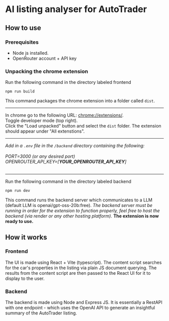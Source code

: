 # AI listing analyser for AutoTrader
## How to use
### Prerequisites
- Node js installed.
- OpenRouter account + API key
### Unpacking the chrome extension
Run the following command in the directory labeled frontend
```
npm run build
```
This command packages the chrome extension into a folder called ```dist```.
***
In chrome go to the following URL: [chrome://extensions/](https://chrome://extensions/). </br>
Toggle developer mode (top right). </br>
Click the "Load unpacked" button and select the ```dist``` folder.
The extension should appear under "All extenstions".
***
_Add in a ```.env``` file in the ```/backend``` directory containing the following: </br> </br>
PORT=3000 (or any desired port) </br>
OPENROUTER_API_KEY=[**YOUR_OPENROUTER_API_KEY**]_</br> </br>
***
Run the following command in the directory labeled backend
```
npm run dev
```
This command runs the backend server which communicates to a LLM (default LLM is openai/gpt-oss-20b:free). _The backend server must be running in order for the extension to function properly, feel free to host the backend (via render or any other hosting platform)._
**The extension is now ready to use.**
## How it works
### Frontend
The UI is made using React + Vite (typescript). The content script searches for the car's properties in the listing via plain JS document querying. The results from the content script are then passed to the React UI for it to display to the user.
### Backend
The backend is made using Node and Express JS. It is essentially a RestAPI with one endpoint - which uses the OpenAI API to generate an insightful summary of the AutoTrader listing.

